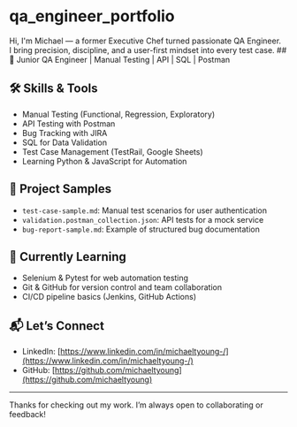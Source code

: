 # qa_engineer_portfolio
Hi, I'm Michael — a former Executive Chef turned passionate QA Engineer.  
I bring precision, discipline, and a user-first mindset into every test case.
##🎯 Junior QA Engineer | Manual Testing | API | SQL | Postman


## 🛠️ Skills & Tools
- Manual Testing (Functional, Regression, Exploratory)
- API Testing with Postman
- Bug Tracking with JIRA
- SQL for Data Validation
- Test Case Management (TestRail, Google Sheets)
- Learning Python & JavaScript for Automation

## 📁 Project Samples
- `test-case-sample.md`: Manual test scenarios for user authentication
- `validation.postman_collection.json`: API tests for a mock service
- `bug-report-sample.md`: Example of structured bug documentation

## 🧠 Currently Learning
- Selenium & Pytest for web automation testing
- Git & GitHub for version control and team collaboration
- CI/CD pipeline basics (Jenkins, GitHub Actions)

## 📬 Let’s Connect
- LinkedIn: [https://www.linkedin.com/in/michaeltyoung-/](https://www.linkedin.com/in/michaeltyoung-/)
- GitHub: [https://github.com/michaeltyoung](https://github.com/michaeltyoung)

---

Thanks for checking out my work. I’m always open to collaborating or feedback!
